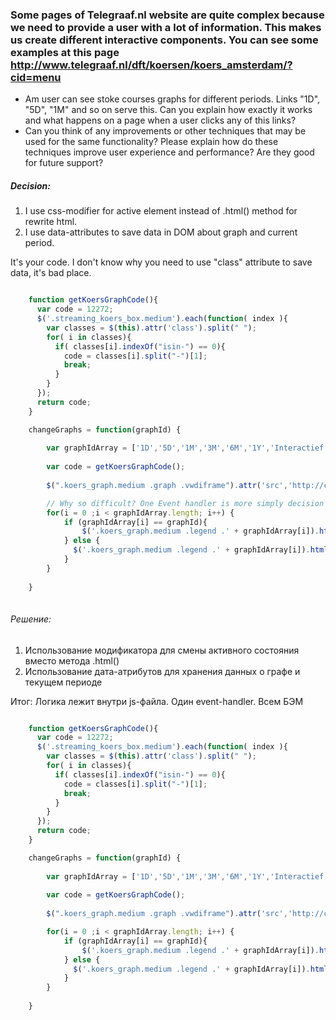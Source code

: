### Some pages of Telegraaf.nl website are quite complex because we need to provide a user with a lot of information. This makes us create different interactive components. You can see some examples at this page http://www.telegraaf.nl/dft/koersen/koers_amsterdam/?cid=menu ###

- Am user can see stoke courses graphs for different periods. Links "1D", "5D", "1M" and so on serve
this. Can you explain how exactly it works and what happens on a page when a user clicks any of this links?
- Can you think of any improvements or other techniques that may be used for the same functionality?
Please explain how do these techniques improve user experience and performance? Are they good for
future support?

##### Decision: ######

1. I use css-modifier for active element instead of .html() method for rewrite html.
2. I use data-attributes to save data in DOM about graph and current period.

It's your code. I don't know why you need to use "class" attribute to save data, it's bad place.

```js

    function getKoersGraphCode(){
      var code = 12272;
      $('.streaming_koers_box.medium').each(function( index ){
        var classes = $(this).attr('class').split(" ");
        for( i in classes){
          if( classes[i].indexOf("isin-") == 0){
            code = classes[i].split("-")[1];
            break;
          }
        }
      });
      return code;
    }

    changeGraphs = function(graphId) {
    
        var graphIdArray = ['1D','5D','1M','3M','6M','1Y','Interactief'];
        
        var code = getKoersGraphCode();
        
        $(".koers_graph.medium .graph .vwdiframe").attr('src','http://charting.vwdservices.com/hchart/v1/telegraaf/template/price/iframe?culture=nl-NL&series=issueid:'+code+'&period=P'+graphId);

        // Why so difficult? One Event handler is more simply decision for this.
        for(i = 0 ;i < graphIdArray.length; i++) {
            if (graphIdArray[i] == graphId){
                $('.koers_graph.medium .legend .' + graphIdArray[i]).html("<b>" + graphIdArray[i] + "</b>");
            } else {
              $('.koers_graph.medium .legend .' + graphIdArray[i]).html(graphIdArray[i]);
            }
        }
        
    }
    
```


###### Решение: ######

1. Использование модификатора для смены активного состояния вместо метода .html()
2. Использование дата-атрибутов для хранения данных о графе и текущем периоде

Итог: Логика лежит внутри js-файла. Один event-handler. Всем БЭМ

```js

    function getKoersGraphCode(){
      var code = 12272;
      $('.streaming_koers_box.medium').each(function( index ){
        var classes = $(this).attr('class').split(" ");
        for( i in classes){
          if( classes[i].indexOf("isin-") == 0){
            code = classes[i].split("-")[1];
            break;
          }
        }
      });
      return code;
    }

    changeGraphs = function(graphId) {
    
        var graphIdArray = ['1D','5D','1M','3M','6M','1Y','Interactief'];
        
        var code = getKoersGraphCode();
        
        $(".koers_graph.medium .graph .vwdiframe").attr('src','http://charting.vwdservices.com/hchart/v1/telegraaf/template/price/iframe?culture=nl-NL&series=issueid:'+code+'&period=P'+graphId);

        for(i = 0 ;i < graphIdArray.length; i++) {
            if (graphIdArray[i] == graphId){
                $('.koers_graph.medium .legend .' + graphIdArray[i]).html("<b>" + graphIdArray[i] + "</b>");
            } else {
              $('.koers_graph.medium .legend .' + graphIdArray[i]).html(graphIdArray[i]);
            }
        }
        
    }
    
```
